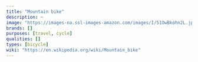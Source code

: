 ```yaml
---
title: "Mountain bike"
description: ~
image: "https://images-na.ssl-images-amazon.com/images/I/51OwBkohn2L.jpg"
brands: []
purposes: [travel, cycle]
qualities: []
types: [bicycle]
wiki: "https://en.wikipedia.org/wiki/Mountain_bike"
---
```

